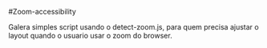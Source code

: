 #Zoom-accessibility

Galera simples script usando o detect-zoom.js, para quem precisa ajustar o layout  quando o usuario usar o zoom do browser.
